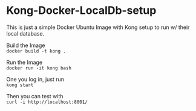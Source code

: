 # Kong-Docker-LocalDb-setup

This is just a simple Docker Ubuntu Image with Kong setup to run w/ their local database.

Build the Image <br/>
`docker build -t kong .`

Run the Image <br/>
`docker run -it kong bash`

One you log in, just run <br/>
`kong start` <br/>

Then you can test with <br/>
`curl -i http://localhost:8001/`
